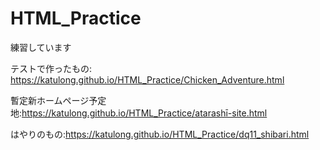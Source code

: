 # HTML_Practice
練習しています

テストで作ったもの: https://katulong.github.io/HTML_Practice/Chicken_Adventure.html

暫定新ホームページ予定地:https://katulong.github.io/HTML_Practice/atarashī-site.html

はやりのもの:https://katulong.github.io/HTML_Practice/dq11_shibari.html
